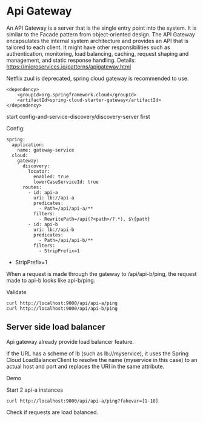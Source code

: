 # Api Gateway

An API Gateway is a server that is the single entry point into the system. It is similar to the Facade pattern from object‑oriented design. The API Gateway encapsulates the internal system architecture and provides an API that is tailored to each client. It might have other responsibilities such as authentication, monitoring, load balancing, caching, request shaping and management, and static response handling.
Details: https://microservices.io/patterns/apigateway.html


Netflix zuul is deprecated, spring cloud gateway is recommended to use.

    <dependency>
	    <groupId>org.springframework.cloud</groupId>
	    <artifactId>spring-cloud-starter-gateway</artifactId>
    </dependency>

start config-and-service-discovery/discovery-server first


Config:

    spring:
      application:
        name: gateway-service
      cloud:
        gateway:
          discovery:
            locator:
              enabled: true
              lowerCaseServiceId: true
          routes:
            - id: api-a
              uri: lb://api-a
              predicates:
                - Path=/api/api-a/**
              filters:
                - RewritePath=/api(?<path>/?.*), $\{path}
            - id: api-b
              uri: lb://api-b
              predicates:
                - Path=/api/api-b/**
              filters:
                - StripPrefix=1

* StripPrefix=1

When a request is made through the gateway to /api/api-b/ping, 
the request made to api-b looks like api-b/ping.

Validate

    curl http://localhost:9000/api/api-a/ping
    curl http://localhost:9000/api/api-b/ping

## Server side load balancer
Api gateway already provide load balancer feature. 

If the URL has a scheme of lb (such as lb://myservice), it uses the Spring Cloud LoadBalancerClient to resolve the name (myservice in this case) to an actual host and port and replaces the URI in the same attribute. 

Demo

Start 2 api-a instances

    curl http://localhost:9000/api/api-a/ping?fakevar=[1-10]

Check if requests are load balanced.
